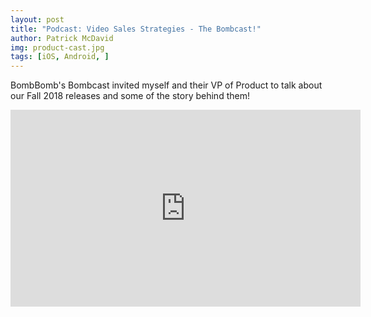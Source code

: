 ```yaml
---
layout: post
title: "Podcast: Video Sales Strategies - The Bombcast!"
author: Patrick McDavid
img: product-cast.jpg
tags: [iOS, Android, ]
---
```


BombBomb's Bombcast invited myself and their VP of Product to talk about our Fall 2018 releases and some of the story behind them!

<div align="center"><iframe src="https://www.facebook.com/plugins/video.php?href=https%3A%2F%2Fwww.facebook.com%2FBombBomb%2Fvideos%2F485818128585532%2F&show_text=0&width=560" width="560" height="315" style="border:none;overflow:hidden" scrolling="no" frameborder="0" allowTransparency="true" allowFullScreen="true"></iframe></div>

